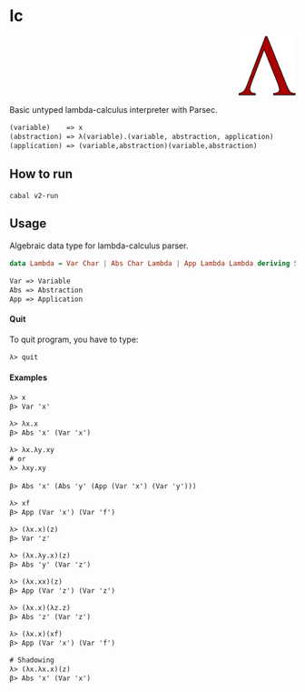 # lc

<div align="right">
<img src="assets/logo.png" width="100">
</div>

Basic untyped lambda-calculus interpreter with Parsec.

```
(variable)    => x
(abstraction) => λ(variable).(variable, abstraction, application)
(application) => (variable,abstraction)(variable,abstraction) 
```

## How to run
```
cabal v2-run
```

## Usage
Algebraic data type for lambda-calculus parser.
```hs
data Lambda = Var Char | Abs Char Lambda | App Lambda Lambda deriving Show
```
```
Var => Variable
Abs => Abstraction
App => Application
```

#### Quit
To quit program, you have to type: 
```
λ> quit
```

#### Examples
```
λ> x
β> Var 'x'
```

```
λ> λx.x
β> Abs 'x' (Var 'x')
```

```
λ> λx.λy.xy
# or
λ> λxy.xy

β> Abs 'x' (Abs 'y' (App (Var 'x') (Var 'y')))
```

```
λ> xf
β> App (Var 'x') (Var 'f')
```

```
λ> (λx.x)(z)  
β> Var 'z'
```

```
λ> (λx.λy.x)(z)
β> Abs 'y' (Var 'z')
```

```
λ> (λx.xx)(z)
β> App (Var 'z') (Var 'z')
```

```
λ> (λx.x)(λz.z)
β> Abs 'z' (Var 'z')
```

```
λ> (λx.x)(xf)
β> App (Var 'x') (Var 'f')
```

```
# Shadowing
λ> (λx.λx.x)(z)
β> Abs 'x' (Var 'x')
```
